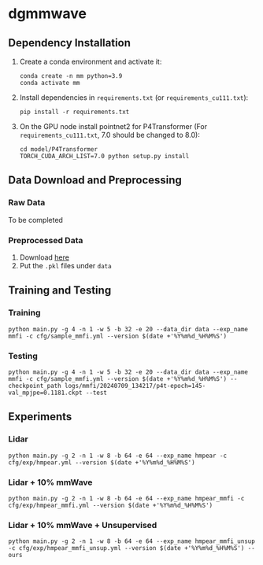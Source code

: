 # dgmmwave

## Dependency Installation
1. Create a conda environment and activate it:
    ```
    conda create -n mm python=3.9
    conda activate mm
    ```
2. Install dependencies in `requirements.txt` (or `requirements_cu111.txt`):
    ```
    pip install -r requirements.txt
    ```
3. On the GPU node install pointnet2 for P4Transformer (For `requirements_cu111.txt`, 7.0 should be changed to 8.0):
    ```
    cd model/P4Transformer
    TORCH_CUDA_ARCH_LIST=7.0 python setup.py install
    ```

## Data Download and Preprocessing
### Raw Data
To be completed
### Preprocessed Data
1. Download [here](https://hkustconnect-my.sharepoint.com/:f:/g/personal/zpengac_connect_ust_hk/EoCHAVUSomxOrWuWgbkUfPQBPrNUpGLXaTXg7_kXSlGVWw?e=tQ5Vhc)
2. Put the `.pkl` files under `data`

## Training and Testing
### Training
```
python main.py -g 4 -n 1 -w 5 -b 32 -e 20 --data_dir data --exp_name mmfi -c cfg/sample_mmfi.yml --version $(date +'%Y%m%d_%H%M%S')
```
### Testing
```
python main.py -g 4 -n 1 -w 5 -b 32 -e 20 --data_dir data --exp_name mmfi -c cfg/sample_mmfi.yml --version $(date +'%Y%m%d_%H%M%S') --checkpoint_path logs/mmfi/20240709_134217/p4t-epoch=145-val_mpjpe=0.1181.ckpt --test
```

## Experiments
### Lidar
```
python main.py -g 2 -n 1 -w 8 -b 64 -e 64 --exp_name hmpear -c cfg/exp/hmpear.yml --version $(date +'%Y%m%d_%H%M%S')
```
### Lidar + 10% mmWave
```
python main.py -g 2 -n 1 -w 8 -b 64 -e 64 --exp_name hmpear_mmfi -c cfg/exp/hmpear_mmfi.yml --version $(date +'%Y%m%d_%H%M%S')
```
### Lidar + 10% mmWave + Unsupervised
```
python main.py -g 2 -n 1 -w 8 -b 64 -e 64 --exp_name hmpear_mmfi_unsup -c cfg/exp/hmpear_mmfi_unsup.yml --version $(date +'%Y%m%d_%H%M%S') --ours
```